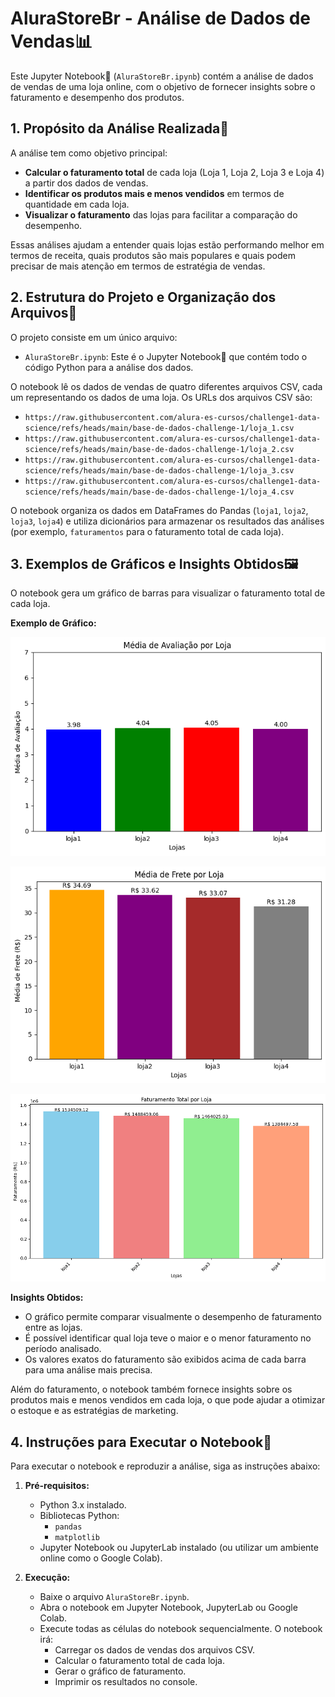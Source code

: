 # AluraStoreBr - Análise de Dados de Vendas📊 

Este Jupyter Notebook📓 (`AluraStoreBr.ipynb`) contém a análise de dados de vendas de uma loja online, com o objetivo de fornecer insights sobre o faturamento e desempenho dos produtos.

## 1. Propósito da Análise Realizada🎯

A análise tem como objetivo principal:

* **Calcular o faturamento total** de cada loja (Loja 1, Loja 2, Loja 3 e Loja 4) a partir dos dados de vendas.
* **Identificar os produtos mais e menos vendidos** em termos de quantidade em cada loja.
* **Visualizar o faturamento** das lojas para facilitar a comparação do desempenho.

Essas análises ajudam a entender quais lojas estão performando melhor em termos de receita, quais produtos são mais populares e quais podem precisar de mais atenção em termos de estratégia de vendas.

## 2. Estrutura do Projeto e Organização dos Arquivos📂

O projeto consiste em um único arquivo:

* `AluraStoreBr.ipynb`: Este é o Jupyter Notebook📓 que contém todo o código Python para a análise dos dados.

O notebook lê os dados de vendas de quatro diferentes arquivos CSV, cada um representando os dados de uma loja. Os URLs dos arquivos CSV são:

* `https://raw.githubusercontent.com/alura-es-cursos/challenge1-data-science/refs/heads/main/base-de-dados-challenge-1/loja_1.csv`
* `https://raw.githubusercontent.com/alura-es-cursos/challenge1-data-science/refs/heads/main/base-de-dados-challenge-1/loja_2.csv`
* `https://raw.githubusercontent.com/alura-es-cursos/challenge1-data-science/refs/heads/main/base-de-dados-challenge-1/loja_3.csv`
* `https://raw.githubusercontent.com/alura-es-cursos/challenge1-data-science/refs/heads/main/base-de-dados-challenge-1/loja_4.csv`

O notebook organiza os dados em DataFrames do Pandas (`loja1`, `loja2`, `loja3`, `loja4`) e utiliza dicionários para armazenar os resultados das análises (por exemplo, `faturamentos` para o faturamento total de cada loja).

## 3. Exemplos de Gráficos e Insights Obtidos🖼️

O notebook gera um gráfico de barras para visualizar o faturamento total de cada loja.

**Exemplo de Gráfico:**

![Media de avaliação das lojas](imagens/grafico1.png)

![Descrição da Imagem 2](imagens/grafico_media_de_frete.png)

![Descrição da Imagem 3](imagens/grafico_faturamento.png)


**Insights Obtidos:**

* O gráfico permite comparar visualmente o desempenho de faturamento entre as lojas.
* É possível identificar qual loja teve o maior e o menor faturamento no período analisado.
* Os valores exatos do faturamento são exibidos acima de cada barra para uma análise mais precisa.

Além do faturamento, o notebook também fornece insights sobre os produtos mais e menos vendidos em cada loja, o que pode ajudar a otimizar o estoque e as estratégias de marketing.

## 4. Instruções para Executar o Notebook🚀

Para executar o notebook e reproduzir a análise, siga as instruções abaixo:

1.  **Pré-requisitos:**
    * Python 3.x instalado.
    * Bibliotecas Python:
        * `pandas`
        * `matplotlib`
    * Jupyter Notebook ou JupyterLab instalado (ou utilizar um ambiente online como o Google Colab).

2.  **Execução:**
    * Baixe o arquivo `AluraStoreBr.ipynb`.
    * Abra o notebook em Jupyter Notebook, JupyterLab ou Google Colab.
    * Execute todas as células do notebook sequencialmente. O notebook irá:
        * Carregar os dados de vendas dos arquivos CSV.
        * Calcular o faturamento total de cada loja.
        * Gerar o gráfico de faturamento.
        * Imprimir os resultados no console.
